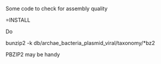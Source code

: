 Some code to check for assembly quality

=INSTALL

Do 

 bunzip2 -k db/archae_bacteria_plasmid_viral/taxonomy/*bz2

PBZIP2 may be handy
